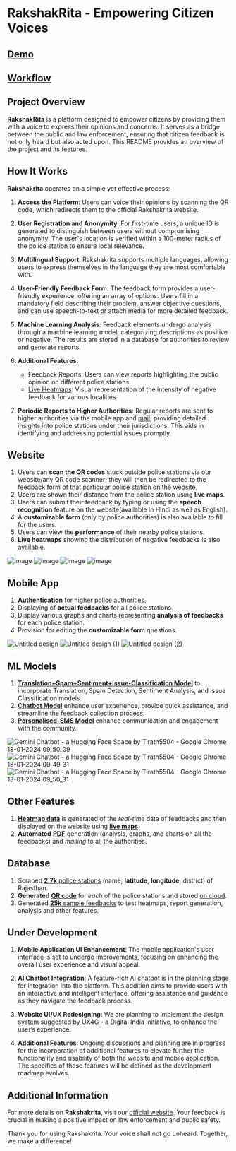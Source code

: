 # RakshakRita - Empowering Citizen Voices

## [Demo](https://youtu.be/n4aMHyk1JCk)

## [Workflow](https://youtu.be/5ULKW0WCpIo)

## Project Overview

**RakshakRita** is a platform designed to empower citizens by providing them with a voice to express their opinions and concerns. It serves as a bridge between the public and law enforcement, ensuring that citizen feedback is not only heard but also acted upon. This README provides an overview of the project and its features.

## How It Works

**Rakshakrita** operates on a simple yet effective process:

1. **Access the Platform**: Users can voice their opinions by scanning the QR code, which redirects them to the official Rakshakrita website.

2. **User Registration and Anonymity**: For first-time users, a unique ID is generated to distinguish between users without compromising anonymity. The user's location is verified within a 100-meter radius of the police station to ensure local relevance.

3. **Multilingual Support**: Rakshakrita supports multiple languages, allowing users to express themselves in the language they are most comfortable with.

4. **User-Friendly Feedback Form**: The feedback form provides a user-friendly experience, offering an array of options. Users fill in a mandatory field describing their problem, answer objective questions, and can use speech-to-text or attach media for more detailed feedback.

5. **Machine Learning Analysis**: Feedback elements undergo analysis through a machine learning model, categorizing descriptions as positive or negative. The results are stored in a database for authorities to review and generate reports.

6. **Additional Features**:
    - Feedback Reports: Users can view reports highlighting the public opinion on different police stations.
    - [Live Heatmaps](https://github.com/vaxad/RJPOLICE_HACK_177_DjDawgs_1/blob/main/resources/impCodes/heatmapData.py): Visual representation of the intensity of negative feedback for various localities.

7. **Periodic Reports to Higher Authorities**: Regular reports are sent to higher authorities via the mobile app and [mail](https://github.com/vaxad/RJPOLICE_HACK_177_DjDawgs_1/blob/main/resources/impCodes/pdfMailing.js), providing detailed insights into police stations under their jurisdictions. This aids in identifying and addressing potential issues promptly.

## Website

1. Users can **scan the QR codes** stuck outside police stations via our website/any QR code scanner; they will then be redirected to the feedback form of that particular police station on the website.
2. Users are shown their distance from the police station using **live maps**.
3. Users can submit their feedback by typing or using the **speech recognition** feature on the website(available in Hindi as well as English).
4. A **customizable form** (only by police authorities) is also available to fill for the users.
5. Users can view the **performance** of their nearby police stations.
6. **Live heatmaps** showing the distribution of negative feedbacks is also available.

![image](https://github.com/vaxad/RJPOLICE_HACK_177_DjDawgs_1/assets/126230095/87d1049a-14f7-4e37-929f-6862242d09c3)
![image](https://github.com/vaxad/RJPOLICE_HACK_177_DjDawgs_1/assets/126230095/a2ad3e1c-2c7b-4b63-92bd-dc63fa9fe351)
![image](https://github.com/vaxad/RJPOLICE_HACK_177_DjDawgs_1/assets/126230095/5db644b3-651d-4e44-9d25-406dd6b16b1a)
![image](https://github.com/vaxad/RJPOLICE_HACK_177_DjDawgs_1/assets/126230095/c56dbaac-7b8c-493c-b174-a8c51c3b0538)



## Mobile App

1. **Authentication** for higher police authorities.
2. Displaying of **actual feedbacks** for all police stations.
3. Display various graphs and charts representing **analysis of feedbacks** for each police station.
4. Provision for editing the **customizable form** questions.

![Untitled design](https://github.com/vaxad/RJPOLICE_HACK_177_DjDawgs_1/assets/126230095/3a38bcbd-d940-4efb-bd71-a4f11f7ebdef)
![Untitled design (1)](https://github.com/vaxad/RJPOLICE_HACK_177_DjDawgs_1/assets/126230095/01673ca3-a8ef-42ec-baae-6cd8bafa0c70)
![Untitled design (2)](https://github.com/vaxad/RJPOLICE_HACK_177_DjDawgs_1/assets/126230095/058b3ac3-46e7-461f-9ec1-52b910790037)


## ML Models

1. **[Translation+Spam+Sentiment+Issue-Classification Model](https://huggingface.co/spaces/Tirath5504/geminiSentiment)** to incorporate Translation, Spam Detection, Sentiment Analysis, and Issue Classification models 
2. **[Chatbot Model](https://huggingface.co/spaces/Tirath5504/Gemini_Chatbot)** enhance user experience, provide quick assistance, and streamline the feedback collection process.
3. **[Personalised-SMS Model](https://huggingface.co/spaces/Tirath5504/gemini_customized_sms)** enhance communication and engagement with the community.

![Gemini Chatbot - a Hugging Face Space by Tirath5504 - Google Chrome 18-01-2024 09_50_09](https://github.com/vaxad/RJPOLICE_HACK_177_DjDawgs_1/assets/126230095/15841429-d030-4e70-b564-af45e5015925)
![Gemini Chatbot - a Hugging Face Space by Tirath5504 - Google Chrome 18-01-2024 09_49_31](https://github.com/vaxad/RJPOLICE_HACK_177_DjDawgs_1/assets/126230095/e293a8a3-0783-4787-94ec-3c457078d78e)
![Gemini Chatbot - a Hugging Face Space by Tirath5504 - Google Chrome 18-01-2024 09_50_31](https://github.com/vaxad/RJPOLICE_HACK_177_DjDawgs_1/assets/126230095/bdc13e02-e4c8-441b-a2c1-6ae38d8ff86d)


## Other Features

1. [**Heatmap data**](https://github.com/vaxad/RJPOLICE_HACK_177_DjDawgs_1/blob/main/resources/database/heatmaps.csv) is generated of the *real-time* data of feedbacks and then displayed on the website using [**live maps**](https://drive.google.com/file/d/1FfzolH5WF_G81cw2efhyw9GvcaYdgSE1/view?usp=drive_link).
3. **Automated** [**PDF**](https://drive.google.com/file/d/1GgCHycRBoMvR2AxwcVsjAfsHjEUwC4QV/view?usp=drive_link) generation (analysis, graphs, and charts on all the feedbacks) and *mailing* to all the authorities.


## Database

1. Scraped [**2.7k** police stations](https://github.com/vaxad/RJPOLICE_HACK_177_DjDawgs_1/blob/main/resources/database/stations.csv) (name, **latitude**, **longitude**, district) of Rajasthan.
2. **Generated** [**QR code**](https://github.com/vaxad/RJPOLICE_HACK_177_DjDawgs_1/tree/main/resources/database/qrcodes) for *each* of the police stations and stored [on cloud](https://github.com/vaxad/RJPOLICE_HACK_177_DjDawgs_1/blob/main/resources/qrcodes.txt).
3. Generated [**25k** sample feedbacks](https://github.com/vaxad/RJPOLICE_HACK_177_DjDawgs_1/blob/main/resources/database/feedbacks.csv) to test heatmaps, report generation, analysis and other features.

## Under Development

1. **Mobile Application UI Enhancement**: The mobile application's user interface is set to undergo improvements, focusing on enhancing the overall user experience and visual appeal.

2. **AI Chatbot Integration**: A feature-rich AI chatbot is in the planning stage for integration into the platform. This addition aims to provide users with an interactive and intelligent interface, offering assistance and guidance as they navigate the feedback process.

3. **Website UI/UX Redesigning**: We are planning to implement the design system suggested by [UX4G](https://www.ux4g.gov.in/) - a Digital India initiative, to enhance the user’s experience.

4. **Additional Features**: Ongoing discussions and planning are in progress for the incorporation of additional features to elevate further the functionality and usability of both the website and mobile application. The specifics of these features will be defined as the development roadmap evolves.

## Additional Information

For more details on **Rakshakrita**, visit our [official website](https://rakshakrita0.vercel.app/). Your feedback is crucial in making a positive impact on law enforcement and public safety.

Thank you for using Rakshakrita. Your voice shall not go unheard. Together, we make a difference!
